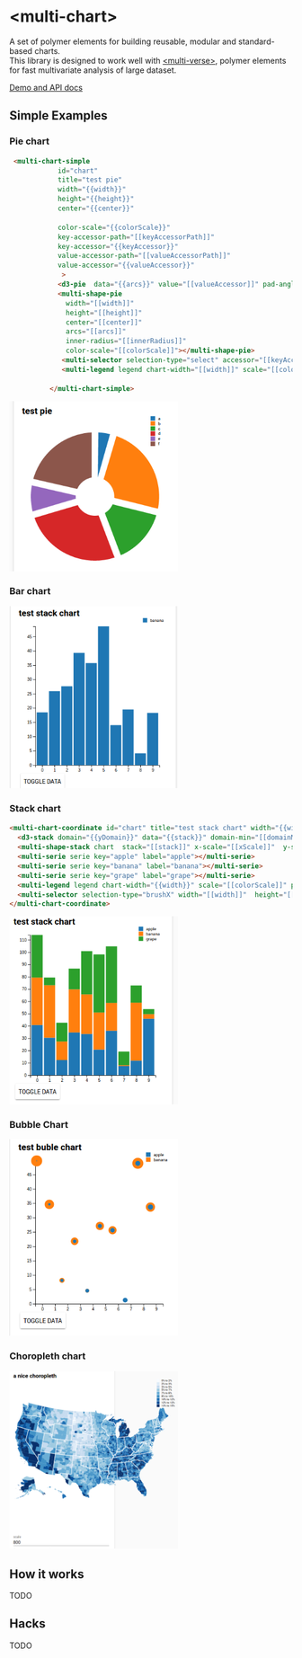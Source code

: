 # \<multi-chart\>

A set of polymer elements for building reusable, modular and standard-based charts.  
This library is designed to work well with [\<multi-verse\>](https://github.com/PolymerEl/multi-verse), polymer elements for fast multivariate analysis of large dataset.
 
[Demo and API docs](http://polymerel.github.io/multi-chart/components/multi-chart/#multi-chart-geo)


## Simple Examples


### Pie chart

```html
 <multi-chart-simple 
            id="chart" 
            title="test pie" 
            width="{{width}}" 
            height="{{height}}" 
            center="{{center}}" 

            color-scale="{{colorScale}}" 
            key-accessor-path="[[keyAccessorPath]]" 
            key-accessor="{{keyAccessor}}" 
            value-accessor-path="[[valueAccessorPath]]" 
            value-accessor="{{valueAccessor}}" 
             >
            <d3-pie  data="{{arcs}}" value="[[valueAccessor]]" pad-angle="[[padAngle]]" sort="[[sort]]" sort-values="[[sortValues]]"></d3-pie>
            <multi-shape-pie 
              width="[[width]]" 
              height="[[height]]" 
              center="[[center]]" 
              arcs="[[arcs]]"
              inner-radius="[[innerRadius]]"
              color-scale="[[colorScale]]"></multi-shape-pie>
             <multi-selector selection-type="select" accessor="[[keyAccessor]]"></multi-selector>  
             <multi-legend legend chart-width="[[width]]" scale="[[colorScale]]" position="top-right" ></multi-legend>

          </multi-chart-simple>

```
<div>
  <img src="https://raw.githubusercontent.com/PolymerEl/multi-chart/master/images/chart-pie.png" width="300"></img>
</div>


### Bar chart

<div>
  <img src="https://raw.githubusercontent.com/PolymerEl/multi-chart/master/images/chart-bar.png" width="300"></img>
</div>


### Stack chart
```html
<multi-chart-coordinate id="chart" title="test stack chart" width="{{width}}" height="{{height}}" y-domain="[[yDomain]]" color-scale="{{colorScale}}" x-scale="{{xScale}}" y-scale="{{yScale}}" color-domain="[[keys]]" series="{{series}}" keys="{{keys}}" >
  <d3-stack domain="{{yDomain}}" data="{{stack}}" domain-min="[[domainMin]]" value="[[value]]" value-path="[[valuePath]]" order="[[order]]" offset="[[offset]]" keys="[[keys]]"></d3-stack>
  <multi-shape-stack chart  stack="[[stack]]" x-scale="[[xScale]]"  y-scale="[[yScale]]"    color-scale="[[colorScale]]"></multi-shape-stack>
  <multi-serie serie key="apple" label="apple"></multi-serie>
  <multi-serie serie key="banana" label="banana"></multi-serie>
  <multi-serie serie key="grape" label="grape"></multi-serie>
  <multi-legend legend chart-width="{{width}}" scale="[[colorScale]]" position="top-right" ></multi-legend>
  <multi-selector selection-type="brushX" width="[[width]]"  height="[[height]]" x-scale="[[xScale]]" accessor="[[keyAccessor]]"></multi-selector> 
</multi-chart-coordinate>
```          
<div>
  <img src="https://raw.githubusercontent.com/PolymerEl/multi-chart/master/images/chart-stack.png" width="300"></img>
</div>

### Bubble Chart

<div>
  <img src="https://raw.githubusercontent.com/PolymerEl/multi-chart/master/images/chart-bubble.png" width="300"></img>
</div>


### Choropleth chart

<div>
  <img src="https://raw.githubusercontent.com/PolymerEl/multi-chart/master/images/chart-choropleth.png" width="300"></img>
</div>


## How it works
TODO

## Hacks
TODO 

